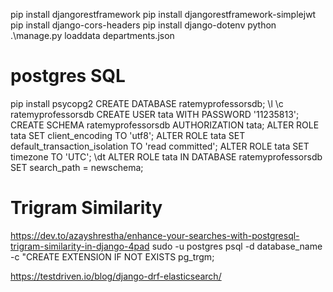 pip install djangorestframework
pip install djangorestframework-simplejwt
pip install django-cors-headers
pip install django-dotenv
python .\manage.py loaddata departments.json

# postgres SQL
pip install psycopg2
CREATE DATABASE ratemyprofessorsdb;
\l
\c ratemyprofessorsdb
CREATE USER tata WITH PASSWORD '11235813';
CREATE SCHEMA ratemyprofessorsdb AUTHORIZATION tata;
ALTER ROLE tata SET client_encoding TO 'utf8';
ALTER ROLE tata SET default_transaction_isolation TO 'read committed';
ALTER ROLE tata SET timezone TO 'UTC';
\dt
ALTER ROLE tata IN DATABASE ratemyprofessorsdb SET search_path = newschema;

# Trigram Similarity
https://dev.to/azayshrestha/enhance-your-searches-with-postgresql-trigram-similarity-in-django-4pad
sudo -u postgres psql -d database_name -c "CREATE EXTENSION IF NOT EXISTS pg_trgm;

https://testdriven.io/blog/django-drf-elasticsearch/
